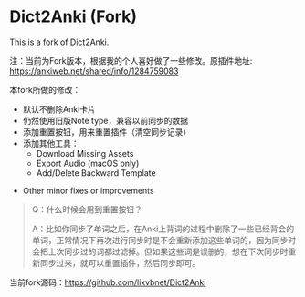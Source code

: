 # Dict2Anki (Fork)

This is a fork of Dict2Anki.

注：当前为Fork版本，根据我的个人喜好做了一些修改。原插件地址: https://ankiweb.net/shared/info/1284759083



本fork所做的修改：

* 默认不删除Anki卡片
* 仍然使用旧版Note type，兼容以前同步的数据
* 添加重置按钮，用来重置插件（清空同步记录）
* 添加其他工具：
  * Download Missing Assets
  * Export Audio (macOS only)
  * Add/Delete Backward Template

- Other minor fixes or improvements



> Q：什么时候会用到重置按钮？
>
> A：比如你同步了单词之后，在Anki上背词的过程中删除了一些已经背会的单词，正常情况下再次进行同步时是不会重新添加这些单词的，因为同步时会把上次同步过的词都过滤掉。但如果这些词是误删的，想在下次同步时重新同步过来，就可以重置插件，然后同步即可。



当前fork源码：https://github.com/lixvbnet/Dict2Anki 